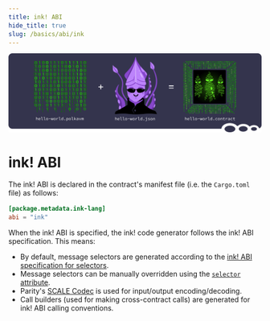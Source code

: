 ```yaml
---
title: ink! ABI
hide_title: true
slug: /basics/abi/ink
---
```


![Metadata Title Picture](/img/title/metadata-revive.svg)

# ink! ABI

The ink! ABI is declared in the contract's manifest file (i.e. the `Cargo.toml` file) 
as follows:

```toml
[package.metadata.ink-lang]
abi = "ink"
```

When the ink! ABI is specified, the ink! code generator follows the ink! ABI specification. 
This means:

- By default, message selectors are generated according to the
  [ink! ABI specification for selectors][ink-spec-selector].
- Message selectors can be manually overridden using the [`selector` attribute][selector-attribute].
- Parity's [SCALE Codec][scale-codec] is used for input/output encoding/decoding.
- Call builders (used for making cross-contract calls) are generated for ink! ABI
  calling conventions.

[ink-spec-selector]: ../../basics/selectors
[selector-attribute]: ../../macros-attributes/selector
[scale-codec]: https://docs.rs/parity-scale-codec/latest/parity_scale_codec
